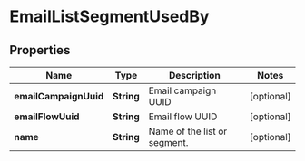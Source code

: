 

# EmailListSegmentUsedBy


## Properties

| Name | Type | Description | Notes |
|------------ | ------------- | ------------- | -------------|
|**emailCampaignUuid** | **String** | Email campaign UUID |  [optional] |
|**emailFlowUuid** | **String** | Email flow UUID |  [optional] |
|**name** | **String** | Name of the list or segment. |  [optional] |



